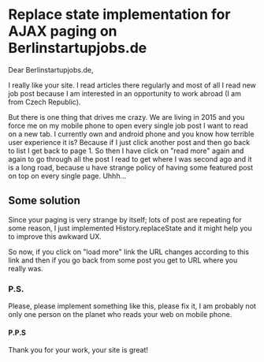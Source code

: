 # Replace state implementation for AJAX paging on Berlinstartupjobs.de

Dear Berlinstartupjobs.de,

I really like your site. I read articles there regularly and most of all I read new job post
because I am interested in an opportunity to work abroad (I am from Czech Republic).

But there is one thing that drives me crazy.
We are living in 2015 and you force me on my mobile phone to open every single job post
I want to read on a new tab.
I currently own and android phone and you know how terrible user experience it is?
Because if I just click another post and then go back to list I get back to page 1.
So then I have click on "read more" again and again to go through all the post I read to get where I was second ago
and it is a long road, because u have strange policy of having some featured post on top on every
single page. Uhhh...

## Some solution
Since your paging is very strange by itself; lots of post are repeating for some reason, I just implemented
History.replaceState and it might help you to improve this awkward UX.

So now, if you click on "load more" link the URL changes according to this link
and then if you go back from some post you get to URL where you really was.

### P.S.
Please, please implement something like this, please fix it, I am probably not only one person on the planet
who reads your web on mobile phone.
#### P.P.S
Thank you for your work, your site is great!
